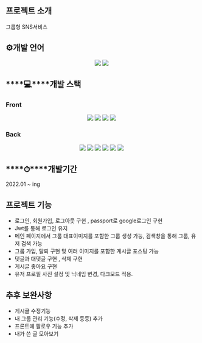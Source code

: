 ## 프로젝트 소개

그룹형 SNS서비스

## ⚙️개발 언어
<div align='center'>
    <img src="https://img.shields.io/badge/Javascript-gray?logo=javascript"/>
    <img src="https://img.shields.io/badge/Typescript-gray?logo=typescript"/>
</div>

## ****💻****개발 스택

### Front
<p align='center'>
<!--     <img src="https://img.shields.io/badge/Typescript-v4.4.3-blue?logo=typescript"/> -->
    <img src="https://img.shields.io/badge/React-v17.0.2-blue?logo=React"/>
    <img src="https://img.shields.io/badge/styled components-v5.3.3-pink?logo=react">
<!--     <img src="https://img.shields.io/badge/redux-v4.1.1-blue?logo=react"> -->
<!--     <img src="https://img.shields.io/badge/react redux-v7.2.5-blue?logo=react"> -->
    <img src="https://img.shields.io/badge/redux toolkit-v1.7.1-blue?logo=react">
<!--     <img src="https://img.shields.io/badge/redux persist-v6.0.0-blue?logo=react"> -->
    <img src="https://img.shields.io/badge/redux saga-v1.1.3-blue?logo=react">
 <!--   <img src="https://img.shields.io/badge/dayjs-v1.10.7-blue?logo=dayjs"> -->
 <!--   <img src="https://img.shields.io/badge/chartjs-v3.5.1-blue?logo=chartjs"> -->
</p>
<!-- React, styled-components, react-chartjs-2, typescript, redux, react-redux, redux toolkit, redux-persist, redux-saga -->

### Back
<p align='center'>
    <img src="https://img.shields.io/badge/Express-v4.17.1-aaa?logo=express">
    <img src="https://img.shields.io/badge/Mongodb-v5.0.3-critical?logo=mongodb">
    <img src="https://img.shields.io/badge/mongoose-v6.0.13-critical?logo=mongodb">
    <img src="https://img.shields.io/badge/JWT-v8.5.1-critical?logo=jsonwebtoken">
    <img src="https://img.shields.io/badge/bcrypt-v5.0.1-critical?logo=bcrypt">
    <img src="https://img.shields.io/badge/passport-v0.5.2-critical?logo=passport">
</p>

## ****⏱****개발기간

2022.01 ~ ing

## 프로젝트 기능

- 로그인, 회원가입, 로그아웃 구현 , passport로 google로그인 구현
- Jwt를 통해 로그인 유지
- 메인 페이지에서 그룹 대표이미지를 포함한 그룹 생성 가능, 검색창을 통해 그룹, 유저 검색 가능
- 그룹 가입, 탈퇴 구현 및 여러 이미지를 포함한 게시글 포스팅 가능
- 댓글과 대댓글 구현 , 삭제 구현
- 게시글 좋아요 구현
- 유저 프로필 사진 설정 및 닉네임 변경, 다크모드 적용.

## 추후 보완사항

- 게시글 수정기능
- 내 그룹 관리 기능(수정, 삭제 등등) 추가
- 프론트에 팔로우 기능 추가
- 내가 쓴 글 모아보기

